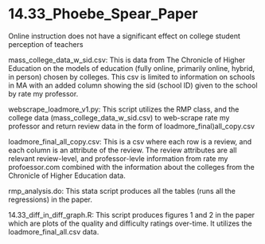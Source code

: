# 14.33_Phoebe_Spear_Paper
Online instruction does not have a significant effect on college student perception of teachers 

mass_college_data_w_sid.csv: This is data from The Chronicle of Higher Education on the models of education (fully online, primarily online, hybrid, in person) chosen by colleges. 
This csv is limited to information on schools in MA with an added column showing the sid (school ID) given to the school by rate my professor.  

webscrape_loadmore_v1.py: This script utilizes the RMP class, and the college data (mass_college_data_w_sid.csv) to web-scrape rate my professor and return review data in the form of loadmore_final)all_copy.csv

loadmore_final_all_copy.csv: This is a csv where each row is a review, and each column is an attribute of the review. The review attributes are all relevant review-level, and professor-levle information from rate my profoessor.com combined with the information about the colleges
from the Chronicle of Higher Education data. 

rmp_analysis.do: This stata script produces all the tables (runs all the regressions) in the paper. 

14.33_diff_in_diff_graph.R: This script produces figures 1 and 2 in the paper which are plots of the quality and difficulty ratings over-time. It utilizes the loadmore_final_all.csv data. 



